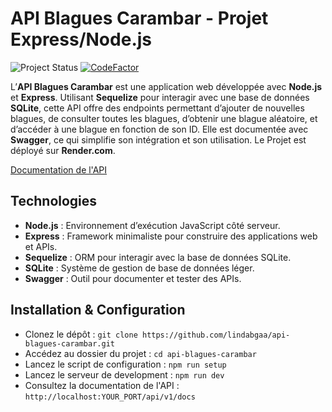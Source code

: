 # API Blagues Carambar - Projet Express/Node.js

![Project Status](https://img.shields.io/badge/Project%20Status-Finished-green)
[![CodeFactor](https://www.codefactor.io/repository/github/lindabgaa/api-blagues-carambar/badge)](https://www.codefactor.io/repository/github/lindabgaa/api-blagues-carambar)

L’**API Blagues Carambar** est une application web développée avec **Node.js** et **Express**. Utilisant **Sequelize** pour interagir avec une base de données **SQLite**, cette API offre des endpoints permettant d’ajouter de nouvelles blagues, de consulter toutes les blagues, d’obtenir une blague aléatoire, et d’accéder à une blague en fonction de son ID. Elle est documentée avec **Swagger**, ce qui simplifie son intégration et son utilisation. Le Projet est déployé sur **Render.com**.

[Documentation de l'API](https://blagues-carambar-api.onrender.com/api/v1/docs/)

## Technologies

- **Node.js** : Environnement d’exécution JavaScript côté serveur.
- **Express** : Framework minimaliste pour construire des applications web et APIs.
- **Sequelize** : ORM pour interagir avec la base de données SQLite.
- **SQLite** : Système de gestion de base de données léger.
- **Swagger** : Outil pour documenter et tester des APIs.

## Installation & Configuration

- Clonez le dépôt : `git clone https://github.com/lindabgaa/api-blagues-carambar.git`
- Accédez au dossier du projet : `cd api-blagues-carambar`
- Lancez le script de configuration : `npm run setup`
- Lancez le serveur de development : `npm run dev`
- Consultez la documentation de l'API : `http://localhost:YOUR_PORT/api/v1/docs`
